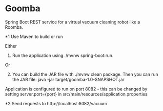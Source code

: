 # Goomba
Spring Boot REST service for a virtual vacuum cleaning robot like a Roomba.

*1 Use Maven to build or run 

Either

1. Run the application using ./mvnw spring-boot:run. 

Or 

2. You can build the JAR file with ./mvnw clean package. Then you can run the JAR file: java -jar target/goomba-1.0-SNAPSHOT.jar

Application is configured to run on port 8082 - this can be changed by setting server.port={port} in src/main/resources/application.properties



*2 Send requests to http://localhost:8082/vacuum
